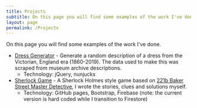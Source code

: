 ```yaml
---
title: Projects
subtitle: On this page you will find some examples of the work I've done.
layout: page
permalink: /Projects
---
```


On this page you will find some examples of the work I've done.

* [Dress Generator](/dress-generator) - Generate a random description of a dress from the Victorian, England era (1860-2019). The data used to make this was scraped from museum archive descriptions. 
  * Technology: jQuery, nunjucks
* [Sherlock Game](https://melissakendall.github.io/mystery-game/index.html) - A Sherlock Holmes style game based on [221b Baker Street Master Detective](https://boardgamegeek.com/boardgame/1275/221b-baker-street-master-detective-game), I wrote the stories, clues and solutions myself.
  * Technology: GitHub pages, Bootstrap, Firebase (note: the current version is hard coded while I transition to Firestore)
